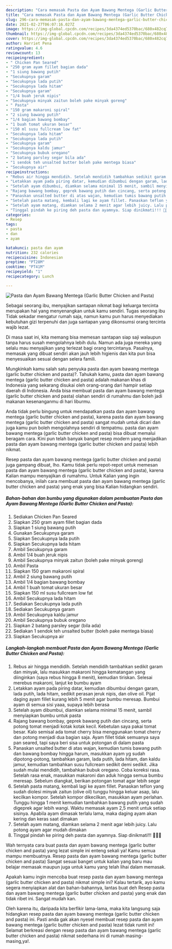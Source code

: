 ```yaml
---
description: "Cara memasak Pasta dan Ayam Bawang Mentega (Garlic Butter Chicken and Pasta) yang lezat Untuk Jualan"
title: "Cara memasak Pasta dan Ayam Bawang Mentega (Garlic Butter Chicken and Pasta) yang lezat Untuk Jualan"
slug: 296-cara-memasak-pasta-dan-ayam-bawang-mentega-garlic-butter-chicken-and-pasta-yang-lezat-untuk-jualan
date: 2021-02-27T06:07:16.027Z
image: https://img-global.cpcdn.com/recipes/3da4374ed5370bac/680x482cq70/pasta-dan-ayam-bawang-mentega-garlic-butter-chicken-and-pasta-foto-resep-utama.jpg
thumbnail: https://img-global.cpcdn.com/recipes/3da4374ed5370bac/680x482cq70/pasta-dan-ayam-bawang-mentega-garlic-butter-chicken-and-pasta-foto-resep-utama.jpg
cover: https://img-global.cpcdn.com/recipes/3da4374ed5370bac/680x482cq70/pasta-dan-ayam-bawang-mentega-garlic-butter-chicken-and-pasta-foto-resep-utama.jpg
author: Harriet Pena
ratingvalue: 4.6
reviewcount: 13
recipeingredient:
- " Chicken Pan Seared"
- "250 gram ayam fillet bagian dada"
- "1 siung bawang putih"
- "Secukupnya garam"
- "Secukupnya lada putih"
- "Secukupnya lada hitam"
- "Secukupnya garam"
- "1/4 buah jeruk nipis"
- "Secukupnya minyak zaitun boleh pake minyak goreng"
- " Pasta"
- "150 gram makaroni spiral"
- "2 siung bawang putih"
- "1/4 bagian bawang bombay"
- "1 buah tomat ukuran besar"
- "150 ml susu fullcream low fat"
- "Secukupnya lada hitam"
- "Secukupnya lada putih"
- "Secukupnya garam"
- "Secukupnya kaldu jamur"
- "Secukupnya bubuk oregano"
- "2 batang parsley segar bila ada"
- "1 sendok teh unsalted butter boleh pake mentega biasa"
- "Secukupnya air"
recipeinstructions:
- "Rebus air hingga mendidih. Setelah mendidih tambahkan sedikit garam dan minyak, lalu masukkan makaroni hingga kematangan yang diinginkan (saya rebus hingga 8 menit), kemudian tiriskan. Selesai merebus makaroni, lanjut ke bumbu ayam"
- "Letakkan ayam pada piring datar, kemudian dibumbui dengan garam, lada putih, lada hitam, sedikit perasan jeruk nipis, dan olive oil. Pijat daging ayam fillet kurang lebih 5 menit agar bumbu meresap. Bumbui ayam di semua sisi yaaa, supaya lebih berasa"
- "Setelah ayam dibumbui, diamkan selama minimal 15 menit, sambil menyiapkan bumbu untuk pasta"
- "Rajang bawang bombay, geprek bawang putih dan cincang, serta potong tomat menjadi kotak kotak kecil. Kebetulan saya pakai tomat besar. Kalo semisal ada tomat cherry bisa menggunakan tomat cherry dan potong menjadi dua bagian saja. Ayam fillet tidak semuanya saya pan seared, tapi saya beri sisa untuk potongan di dalam pasta"
- "Panaskan unsalted butter di atas wajan, kemudian tumis bawang putih dan bawang bombay hingga harum, masukkan ayam yg sudah dipotong-potong, tambahkan garam, lada putih, lada hitam, dan kaldu jamur, kemudian tambahkan susu fullcream sedikit demi sedikit. Jika sudah mulai mendidih, tambahkan bubuk oregano. Coba koreksi rasa. Setelah rasa enak, masukkan makaroni dan aduk hingga semua bumbu meresap. Sebelum diangkat, berikan potongan tomat agar lebih segar"
- "Setelah pasta matang, kembali lagi ke ayam fillet. Panaskan teflon yang sudah diolesi minyak zaitun (olive oil) tunggu hingga keluar asap, lalu kecilkan kompor. Setelah kompor dikecilkan, masukkan ayam perlahan. Tunggu hingga 1 menit kemudian tambahkan bawang putih yang sudah digeprek agar lebih wangi. Waktu memasak ayam 2,5 menit untuk setiap sisinya. Apabila ayam dimasak terlalu lama, maka daging ayam akan kering dan keras saat dimakan"
- "Setelah ayam matang, diamkan selama 2 menit agar lebih juicy. Lalu potong ayam agar mudah dimakan"
- "Tinggal pindah ke piring deh pasta dan ayamnya. Siap dinikmati!!! 🥰🥰🥰"
categories:
- Resep
tags:
- pasta
- dan
- ayam

katakunci: pasta dan ayam 
nutrition: 232 calories
recipecuisine: Indonesian
preptime: "PT28M"
cooktime: "PT41M"
recipeyield: "1"
recipecategory: Lunch

---
```



![Pasta dan Ayam Bawang Mentega (Garlic Butter Chicken and Pasta)](https://img-global.cpcdn.com/recipes/3da4374ed5370bac/680x482cq70/pasta-dan-ayam-bawang-mentega-garlic-butter-chicken-and-pasta-foto-resep-utama.jpg)

Sebagai seorang ibu, menyajikan santapan nikmat bagi keluarga tercinta merupakan hal yang menyenangkan untuk kamu sendiri. Tugas seorang ibu Tidak sekadar mengatur rumah saja, namun kamu pun harus menyediakan kebutuhan gizi terpenuhi dan juga santapan yang dikonsumsi orang tercinta wajib lezat.

Di masa  saat ini, kita memang bisa memesan santapan siap saji walaupun tanpa harus susah mengolahnya lebih dulu. Namun ada juga mereka yang selalu mau menyajikan yang terlezat bagi orang tercintanya. Pasalnya, memasak yang dibuat sendiri akan jauh lebih higienis dan kita pun bisa menyesuaikan sesuai dengan selera famili. 



Mungkinkah kamu salah satu penyuka pasta dan ayam bawang mentega (garlic butter chicken and pasta)?. Tahukah kamu, pasta dan ayam bawang mentega (garlic butter chicken and pasta) adalah makanan khas di Indonesia yang sekarang disukai oleh orang-orang dari hampir setiap daerah di Indonesia. Anda bisa membuat pasta dan ayam bawang mentega (garlic butter chicken and pasta) olahan sendiri di rumahmu dan boleh jadi makanan kesenanganmu di hari liburmu.

Anda tidak perlu bingung untuk mendapatkan pasta dan ayam bawang mentega (garlic butter chicken and pasta), karena pasta dan ayam bawang mentega (garlic butter chicken and pasta) sangat mudah untuk dicari dan juga kamu pun boleh mengolahnya sendiri di tempatmu. pasta dan ayam bawang mentega (garlic butter chicken and pasta) bisa dibuat memalui beragam cara. Kini pun telah banyak banget resep modern yang menjadikan pasta dan ayam bawang mentega (garlic butter chicken and pasta) lebih nikmat.

Resep pasta dan ayam bawang mentega (garlic butter chicken and pasta) juga gampang dibuat, lho. Kamu tidak perlu repot-repot untuk memesan pasta dan ayam bawang mentega (garlic butter chicken and pasta), karena Kalian mampu menyajikan di rumahmu. Untuk Kalian yang ingin mencobanya, inilah cara membuat pasta dan ayam bawang mentega (garlic butter chicken and pasta) yang enak yang bisa Kalian hidangkan sendiri.

<!--inarticleads1-->

##### Bahan-bahan dan bumbu yang digunakan dalam pembuatan Pasta dan Ayam Bawang Mentega (Garlic Butter Chicken and Pasta):

1. Sediakan  Chicken Pan Seared
1. Siapkan 250 gram ayam fillet bagian dada
1. Siapkan 1 siung bawang putih
1. Gunakan Secukupnya garam
1. Siapkan Secukupnya lada putih
1. Siapkan Secukupnya lada hitam
1. Ambil Secukupnya garam
1. Ambil 1/4 buah jeruk nipis
1. Ambil Secukupnya minyak zaitun (boleh pake minyak goreng)
1. Ambil  Pasta
1. Siapkan 150 gram makaroni spiral
1. Ambil 2 siung bawang putih
1. Ambil 1/4 bagian bawang bombay
1. Ambil 1 buah tomat ukuran besar
1. Siapkan 150 ml susu fullcream low fat
1. Ambil Secukupnya lada hitam
1. Sediakan Secukupnya lada putih
1. Sediakan Secukupnya garam
1. Ambil Secukupnya kaldu jamur
1. Ambil Secukupnya bubuk oregano
1. Siapkan 2 batang parsley segar (bila ada)
1. Sediakan 1 sendok teh unsalted butter (boleh pake mentega biasa)
1. Siapkan Secukupnya air




<!--inarticleads2-->

##### Langkah-langkah membuat Pasta dan Ayam Bawang Mentega (Garlic Butter Chicken and Pasta):

1. Rebus air hingga mendidih. Setelah mendidih tambahkan sedikit garam dan minyak, lalu masukkan makaroni hingga kematangan yang diinginkan (saya rebus hingga 8 menit), kemudian tiriskan. Selesai merebus makaroni, lanjut ke bumbu ayam
1. Letakkan ayam pada piring datar, kemudian dibumbui dengan garam, lada putih, lada hitam, sedikit perasan jeruk nipis, dan olive oil. Pijat daging ayam fillet kurang lebih 5 menit agar bumbu meresap. Bumbui ayam di semua sisi yaaa, supaya lebih berasa
1. Setelah ayam dibumbui, diamkan selama minimal 15 menit, sambil menyiapkan bumbu untuk pasta
1. Rajang bawang bombay, geprek bawang putih dan cincang, serta potong tomat menjadi kotak kotak kecil. Kebetulan saya pakai tomat besar. Kalo semisal ada tomat cherry bisa menggunakan tomat cherry dan potong menjadi dua bagian saja. Ayam fillet tidak semuanya saya pan seared, tapi saya beri sisa untuk potongan di dalam pasta
1. Panaskan unsalted butter di atas wajan, kemudian tumis bawang putih dan bawang bombay hingga harum, masukkan ayam yg sudah dipotong-potong, tambahkan garam, lada putih, lada hitam, dan kaldu jamur, kemudian tambahkan susu fullcream sedikit demi sedikit. Jika sudah mulai mendidih, tambahkan bubuk oregano. Coba koreksi rasa. Setelah rasa enak, masukkan makaroni dan aduk hingga semua bumbu meresap. Sebelum diangkat, berikan potongan tomat agar lebih segar
1. Setelah pasta matang, kembali lagi ke ayam fillet. Panaskan teflon yang sudah diolesi minyak zaitun (olive oil) tunggu hingga keluar asap, lalu kecilkan kompor. Setelah kompor dikecilkan, masukkan ayam perlahan. Tunggu hingga 1 menit kemudian tambahkan bawang putih yang sudah digeprek agar lebih wangi. Waktu memasak ayam 2,5 menit untuk setiap sisinya. Apabila ayam dimasak terlalu lama, maka daging ayam akan kering dan keras saat dimakan
1. Setelah ayam matang, diamkan selama 2 menit agar lebih juicy. Lalu potong ayam agar mudah dimakan
1. Tinggal pindah ke piring deh pasta dan ayamnya. Siap dinikmati!!! 🥰🥰🥰




Wah ternyata cara buat pasta dan ayam bawang mentega (garlic butter chicken and pasta) yang lezat simple ini enteng sekali ya! Kamu semua mampu membuatnya. Resep pasta dan ayam bawang mentega (garlic butter chicken and pasta) Sangat sesuai banget untuk kalian yang baru mau belajar memasak maupun juga untuk kamu yang telah lihai dalam memasak.

Apakah kamu ingin mencoba buat resep pasta dan ayam bawang mentega (garlic butter chicken and pasta) nikmat simple ini? Kalau tertarik, ayo kamu segera menyiapkan alat dan bahan-bahannya, lantas buat deh Resep pasta dan ayam bawang mentega (garlic butter chicken and pasta) yang enak dan tidak ribet ini. Sangat mudah kan. 

Oleh karena itu, daripada kita berfikir lama-lama, maka kita langsung saja hidangkan resep pasta dan ayam bawang mentega (garlic butter chicken and pasta) ini. Pasti anda gak akan nyesel membuat resep pasta dan ayam bawang mentega (garlic butter chicken and pasta) lezat tidak rumit ini! Selamat berkreasi dengan resep pasta dan ayam bawang mentega (garlic butter chicken and pasta) nikmat sederhana ini di rumah masing-masing,ya!.

